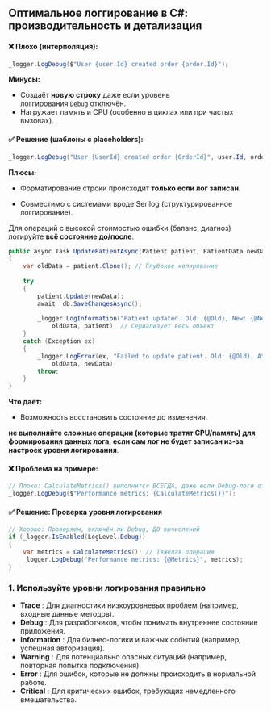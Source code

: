 ## **Оптимальное логгирование в C#: производительность и детализация**

#### ❌ Плохо (интерполяция):
```csharp
_logger.LogDebug($"User {user.Id} created order {order.Id}"); 
```

**Минусы:**
- Создаёт **новую строку** даже если уровень логгирования `Debug` отключён.
- Нагружает память и CPU (особенно в циклах или при частых вызовах).

#### ✅ Решение (шаблоны с placeholders):
```csharp
_logger.LogDebug("User {UserId} created order {OrderId}", user.Id, order.Id);
```
**Плюсы:**

- Форматирование строки происходит **только если лог записан**.
    
- Совместимо с системами вроде Serilog (структурированное логгирование).

Для операций с высокой стоимостью ошибки (баланс, диагноз) логируйте **всё состояние до/после**.

```csharp
public async Task UpdatePatientAsync(Patient patient, PatientData newData)
{
    var oldData = patient.Clone(); // Глубокое копирование
    
    try
    {
        patient.Update(newData);
        await _db.SaveChangesAsync();
        
        _logger.LogInformation("Patient updated. Old: {@Old}, New: {@New}", 
            oldData, patient); // Сериализует весь объект
    }
    catch (Exception ex)
    {
        _logger.LogError(ex, "Failed to update patient. Old: {@Old}, Attempted: {@New}", 
            oldData, newData);
        throw;
    }
}
```

**Что даёт:**
- Возможность восстановить состояние до изменения.

**не выполняйте сложные операции (которые тратят CPU/память) для формирования данных лога, если сам лог не будет записан из-за настроек уровня логирования**.

#### **❌ Проблема на примере:**
```csharp
// Плохо: CalculateMetrics() выполнится ВСЕГДА, даже если Debug-логи отключены!
_logger.LogDebug($"Performance metrics: {CalculateMetrics()}");
```
#### **✅ Решение: Проверка уровня логирования**
```csharp
// Хорошо: Проверяем, включён ли Debug, ДО вычислений
if (_logger.IsEnabled(LogLevel.Debug)) 
{
    var metrics = CalculateMetrics(); // Тяжёлая операция
    _logger.LogDebug("Performance metrics: {@Metrics}", metrics);
}
```

### 1. **Используйте уровни логирования правильно**

- **Trace** : Для диагностики низкоуровневых проблем (например, входные данные методов).
- **Debug** : Для разработчиков, чтобы понимать внутреннее состояние приложения.
- **Information** : Для бизнес-логики и важных событий (например, успешная авторизация).
- **Warning** : Для потенциально опасных ситуаций (например, повторная попытка подключения).
- **Error** : Для ошибок, которые не должны происходить в нормальной работе.
- **Critical** : Для критических ошибок, требующих немедленного вмешательства.

